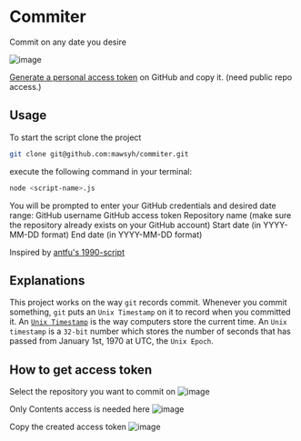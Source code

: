 # Commiter

Commit on any date you desire

![image](https://www.uplooder.net/img/image/34/ddb1817a64f74cef39f96bf46d1bfe1e/Commiter.png)

[Generate a personal access token](https://github.com/settings/tokens?type=beta) on GitHub and copy it. (need public repo access.)

## Usage

To start the script clone the project 
```bash
git clone git@github.com:mawsyh/commiter.git
```

execute the following command in your terminal:
```bash
node <script-name>.js
```

You will be prompted to enter your GitHub credentials and desired date range:
    GitHub username
    GitHub access token
    Repository name (make sure the repository already exists on your GitHub account)
    Start date (in YYYY-MM-DD format)
    End date (in YYYY-MM-DD format)


Inspired by [antfu's 1990-script](https://github.com/antfu/1990-script)



## Explanations

This project works on the way `git` records commit. Whenever you commit something, `git` puts an `Unix Timestamp` on it to record when you committed it. An [`Unix Timestamp`](https://www.unixtimestamp.com/) is the way computers store the current time. An `Unix timestamp` is a `32-bit` number which stores the number of seconds that has passed from January 1st, 1970 at UTC, the `Unix Epoch`.



## How to get access token

Select the repository you want to commit on
![image](https://www.uplooder.net/img/image/37/ce523aca47bb0dd1092f78cf94f51e5b/Screenshot-2024-01-04-121034.png)

Only Contents access is needed here
![image](https://www.uplooder.net/img/image/46/df5bb47d01f0cec3cd206ff2782d4cdc/Screenshot-2024-01-04-121116.png)

Copy the created access token
![image](https://www.uplooder.net/img/image/14/14771a720fbec81a7b4be8f5caca96b6/Screenshot-2024-01-04-121414.png)
